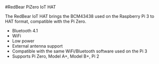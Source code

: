 <!--
---
name: RedBear IoT HAT
class: board
type: iot
image: 'redbear-iot-hat.png'
manufacturer: RedBear
description: A Wi-Fi 802.11n + Bluetooth 4.1 (Dual Mode) add-on board for the Pi Zero
url: https://www.kickstarter.com/projects/1991736672/iot-hat-for-raspberry-pi-a-must-have-for-pi-zero
github:
buy: https://www.kickstarter.com/projects/1991736672/iot-hat-for-raspberry-pi-a-must-have-for-pi-zero
formfactor: Custom
pincount: 40
eeprom: no
power: 3v3,5v
pin:
  '11':
    name: 'RTS'
  '13':
    name: 'SDIO_D3'
  '15':
    name: 'SDIO_CLK'
  '29':
    name: 'BT_RST_N'
  '31':
    name: 'WL_REG_ON'
  '33':
    name: 'BT_HOST_WAKE'
  '37':
    name: 'SDIO_D2'
  '8':
    name: 'TXD'
  '10':
    name: 'RXD'
  '16':
    name: 'SDIO_CMD'
  '18':
    name: 'SDIO_D0'
  '22':
    name: 'SDIO_D1'
  '32':
    name: 'WL_HOST_WAKE'
  '36':
    name: 'CTS'
  '38':
    name: 'BT_WAKE'
-->
#RedBear PiZero IoT HAT

The RedBear IoT HAT brings the BCM43438 used on the Raspberry Pi 3 to HAT format, compatible with the Pi Zero.

* Bluetooth 4.1
* WiFi
* Low power
* External antenna support
* Compatible with the same WiFi/Bluetooth software used on the Pi 3
* Supports Pi Zero, Model A+, Model B+, Pi 2
